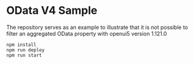 # OData V4 Sample

The repository serves as an example to illustrate that it is not possible to filter an aggregated OData property with openui5 version 1.121.0

```
npm install
npm run deploy
npm run start
```